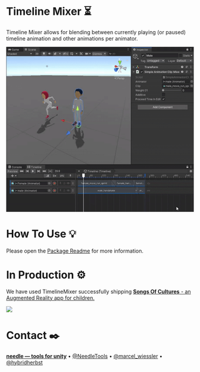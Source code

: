 
# Timeline Mixer ⏳

Timeline Mixer allows for blending between currently playing (or paused) timeline animation and other animations per animator.

![](package/Documentation~/video1.gif)

# How To Use 💡
Please open the <a href="package/Readme.md">Package Readme</a> for more information.

# In Production ⚙️
We have used TimelineMixer successfully shipping <a href="https://songsofcultures.com/">**Songs Of Cultures** - an Augmented Reality app for children.</a>

![](documentation/SongsOfCultures-runtime.gif)


# Contact ✒️
<b>[needle — tools for unity](https://needle.tools)</b> • 
[@NeedleTools](https://twitter.com/NeedleTools) • 
[@marcel_wiessler](https://twitter.com/marcel_wiessler) • 
[@hybridherbst](https://twitter.com/hybdridherbst)
